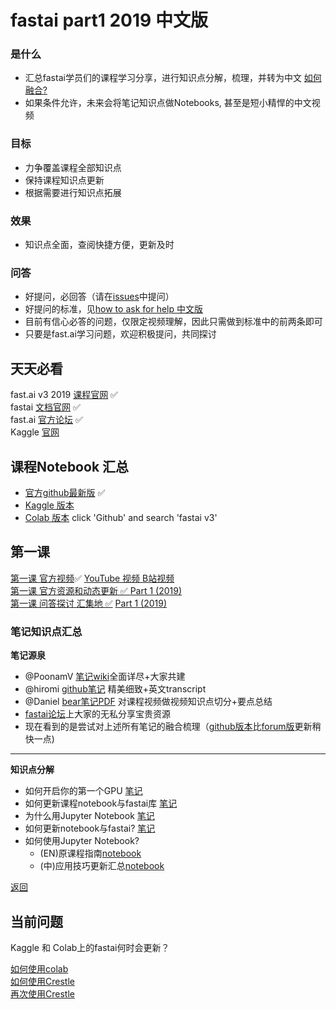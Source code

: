 # fastai part1 2019 中文版
### 是什么

* 汇总fastai学员们的课程学习分享，进行知识点分解，梳理，并转为中文 [如何融合?](https://github.com/EmbraceLife/shendusuipian/issues/61)
* 如果条件允许，未来会将笔记知识点做Notebooks, 甚至是短小精悍的中文视频

### 目标

* 力争覆盖课程全部知识点
* 保持课程知识点更新
* 根据需要进行知识点拓展

### 效果
* 知识点全面，查阅快捷方便，更新及时

### 问答
* 好提问，必回答（请在[issues](https://github.com/EmbraceLife/shendusuipian/issues/new)中提问）     
* 好提问的标准，见[how to ask for help 中文版](https://forums.fast.ai/t/fast-ai-v3-2019/39325/8?u=daniel)     
* 目前有信心必答的问题，仅限定视频理解，因此只需做到标准中的前两条即可     
* 只要是fast.ai学习问题，欢迎积极提问，共同探讨     

## 天天必看
fast.ai v3 2019 [课程官网](https://course.fast.ai/) ✅     
fastai [文档官网](https://docs.fast.ai/) ✅     
fast.ai [官方论坛](https://forums.fast.ai/) ✅     
Kaggle [官网](https://www.kaggle.com/)     

## 课程Notebook 汇总     
* [官方github最新版](https://github.com/fastai/course-v3/tree/master/nbs/dl1) ✅      
* [Kaggle 版本](https://forums.fast.ai/t/platform-kaggle-kernels/32569)     
* [Colab 版本](https://colab.research.google.com/notebooks/welcome.ipynb#recent=true) click 'Github' and search 'fastai v3'     

<a name="lesson1toc"></a>
## 第一课
[第一课  官方视频](https://course.fast.ai/videos/?lesson=1)✅    [YouTube 视频 ](https://www.youtube.com/playlist?list=PLfYUBJiXbdtSIJb-Qd3pw0cqCbkGeS0xn) [B站视频](https://www.bilibili.com/video/av41718196/?spm_id_from=333.788.videocard.0)     
[第一课 官方资源和动态更新  ✅ ](https://forums.fast.ai/t/lesson-1-official-resources-and-updates/27936) [Part 1 (2019)](/c/part1-v3)      
[第一课 问答探讨 汇集地 ✅](https://forums.fast.ai/t/lesson-1-in-class-discussion/27332) [Part 1 (2019)](/c/part1-v3)     
 

### 笔记知识点汇总
**笔记源泉**     
  - @PoonamV [笔记wiki](https://forums.fast.ai/t/deep-learning-lesson-1-notes/27748)全面详尽+大家共建
  - @hiromi [github笔记](https://github.com/hiromis/notes/blob/master/Lesson1.md) 精美细致+英文transcript
  - @Daniel [bear笔记PDF](https://github.com/EmbraceLife/shendusuipian/blob/master/%E6%B7%B1%E5%BA%A6%E7%A2%8E%E7%89%87fastai%202019%20Notes.pdf) 对课程视频做视频知识点切分+要点总结
  - [fastai论坛](https://forums.fast.ai/c/part1-v3)上大家的无私分享宝贵资源   
  - 现在看到的是尝试对上述所有笔记的融合梳理（[github版本](https://github.com/EmbraceLife/shendusuipian/blob/master/fastai_v3_2019_notes_cn.md)比[forum版](https://forums.fast.ai/t/fast-ai-v3-2019/39325)更新稍快一点)
  
  ---
  
**知识点分解**    
* 如何开启你的第一个GPU [笔记](https://forums.fast.ai/t/fast-ai-v3-2019/39325/7?u=daniel)     
* 如何更新课程notebook与fastai库 [笔记](https://forums.fast.ai/t/fast-ai-v3-2019/39325/9?u=daniel)     
* 为什么用Jupyter Notebook [笔记](https://forums.fast.ai/t/fast-ai-v3-2019/39325/10?u=daniel)     
* 如何更新notebook与fastai? [笔记](https://github.com/EmbraceLife/shendusuipian/issues/60)
* 如何使用Jupyter Notebook? 
  * (EN)原课程指南[notebook](https://www.kaggle.com/danielliao/fastai-guide-to-jupyter-notebook) 
  * (中)应用技巧更新汇总[notebook](https://www.kaggle.com/danielliao/jupypter-notebook) 

[返回](#lesson1toc)     


## 当前问题     
Kaggle 和 Colab上的fastai何时会更新？     

[如何使用colab](https://forums.fast.ai/t/fast-ai-v3-2019/39325/2?u=daniel)     
[如何使用Crestle](https://forums.fast.ai/t/fast-ai-v3-2019/39325/3?u=daniel)     
[再次使用Crestle](https://forums.fast.ai/t/fast-ai-v3-2019/39325/6?u=daniel)

